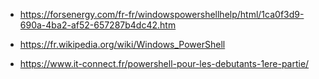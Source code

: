- https://forsenergy.com/fr-fr/windowspowershellhelp/html/1ca0f3d9-690a-4ba2-af52-657287b4dc42.htm

- https://fr.wikipedia.org/wiki/Windows_PowerShell

- https://www.it-connect.fr/powershell-pour-les-debutants-1ere-partie/
